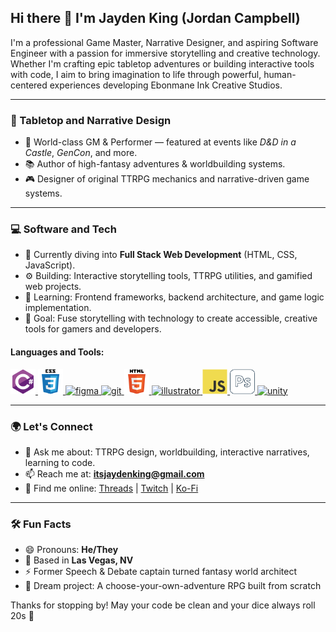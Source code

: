 ## Hi there 👋 I'm Jayden King (Jordan Campbell)

I'm a professional Game Master, Narrative Designer, and aspiring Software Engineer with a passion for immersive storytelling and creative technology. Whether I'm crafting epic tabletop adventures or building interactive tools with code, I aim to bring imagination to life through powerful, human-centered experiences developing Ebonmane Ink Creative Studios.

---

### 🎲 Tabletop and Narrative Design
- 🎤 World-class GM & Performer — featured at events like *D&D in a Castle*, *GenCon*, and more.
- 📚 Author of high-fantasy adventures & worldbuilding systems.
- 🎮 Designer of original TTRPG mechanics and narrative-driven game systems.

---

### 💻 Software and Tech
- 🌱 Currently diving into **Full Stack Web Development** (HTML, CSS, JavaScript).
- ⚙️ Building: Interactive storytelling tools, TTRPG utilities, and gamified web projects.
- 🧰 Learning: Frontend frameworks, backend architecture, and game logic implementation.
- 🔭 Goal: Fuse storytelling with technology to create accessible, creative tools for gamers and developers.

<h4 align="left">Languages and Tools:</h4>
<p align="left"> <a href="https://www.w3schools.com/cs/" target="_blank" rel="noreferrer"> <img src="https://raw.githubusercontent.com/devicons/devicon/master/icons/csharp/csharp-original.svg" alt="csharp" width="40" height="40"/> </a> <a href="https://www.w3schools.com/css/" target="_blank" rel="noreferrer"> <img src="https://raw.githubusercontent.com/devicons/devicon/master/icons/css3/css3-original-wordmark.svg" alt="css3" width="40" height="40"/> </a> <a href="https://www.figma.com/" target="_blank" rel="noreferrer"> <img src="https://www.vectorlogo.zone/logos/figma/figma-icon.svg" alt="figma" width="40" height="40"/> </a> <a href="https://git-scm.com/" target="_blank" rel="noreferrer"> <img src="https://www.vectorlogo.zone/logos/git-scm/git-scm-icon.svg" alt="git" width="40" height="40"/> </a> <a href="https://www.w3.org/html/" target="_blank" rel="noreferrer"> <img src="https://raw.githubusercontent.com/devicons/devicon/master/icons/html5/html5-original-wordmark.svg" alt="html5" width="40" height="40"/> </a> <a href="https://www.adobe.com/in/products/illustrator.html" target="_blank" rel="noreferrer"> <img src="https://www.vectorlogo.zone/logos/adobe_illustrator/adobe_illustrator-icon.svg" alt="illustrator" width="40" height="40"/> </a> <a href="https://developer.mozilla.org/en-US/docs/Web/JavaScript" target="_blank" rel="noreferrer"> <img src="https://raw.githubusercontent.com/devicons/devicon/master/icons/javascript/javascript-original.svg" alt="javascript" width="40" height="40"/> </a> <a href="https://www.photoshop.com/en" target="_blank" rel="noreferrer"> <img src="https://raw.githubusercontent.com/devicons/devicon/master/icons/photoshop/photoshop-line.svg" alt="photoshop" width="40" height="40"/> </a> <a href="https://unity.com/" target="_blank" rel="noreferrer"> <img src="https://www.vectorlogo.zone/logos/unity3d/unity3d-icon.svg" alt="unity" width="40" height="40"/> </a> </p>

---

### 🌍 Let's Connect
- 💬 Ask me about: TTRPG design, worldbuilding, interactive narratives, learning to code.
- 📫 Reach me at: **itsjaydenking@gmail.com**
- 🧵 Find me online: [Threads](https://www.threads.net/@itsjaydenking) | [Twitch](https://www.twitch.tv/itsjaydenking) | [Ko-Fi](https://ko-fi.com/itsjaydenking) 

---

### 🛠 Fun Facts
- 😄 Pronouns: **He/They**
- 🏡 Based in **Las Vegas, NV**
- ⚡ Former Speech & Debate captain turned fantasy world architect
- 🐉 Dream project: A choose-your-own-adventure RPG built from scratch

Thanks for stopping by! May your code be clean and your dice always roll 20s 🎲
